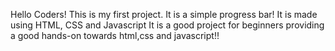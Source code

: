 Hello Coders!
This is my first project. It is a simple progress bar!
It is made using HTML, CSS and Javascript
It is a good project for beginners providing a good hands-on towards html,css and javascript!!
